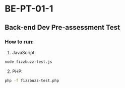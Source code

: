 # BE-PT-01-1
## Back-end Dev Pre-assessment Test

### How to run:

1. JavaScript:

  ```sh
  node fizzbuzz-test.js
  ```

2. PHP:

  ```sh
  php -f fizzbuzz-test.php
  ```

